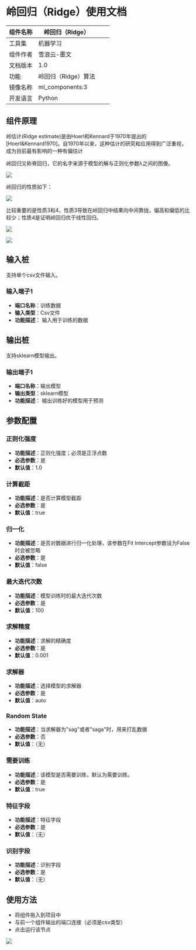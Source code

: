 # 岭回归（Ridge）使用文档
| 组件名称 |岭回归（Ridge）|  |  |
| --- | --- | --- | --- |
| 工具集 | 机器学习 |  |  |
| 组件作者 | 雪浪云-墨文 |  |  |
| 文档版本 | 1.0 |  |  |
| 功能 | 岭回归（Ridge）算法|  |  |
| 镜像名称 | ml_components:3 |  |  |
| 开发语言 | Python |  |  |

## 组件原理
岭估计(Ridge estimate)是由Hoerl和Kennard于1970年提出的[Hoerl&Kennard1970]。自1970年以来，这种估计的研究和应用得到广泛重视，成为目前最有影响的一种有偏估计

岭回归又称脊回归，它的名字来源于模型的解与正则化参数λ之间的图像。

![](./img/岭回归1.png)

岭回归的性质如下：

![](./img/岭回归2.png)

比较重要的是性质3和4，性质3导致在岭回归中结果向中间靠拢，偏高和偏低的比较少；性质4是证明岭回归优于线性回归。

![](./img/岭回归3.png)

![](./img/岭回归4.png)
## 输入桩
支持单个csv文件输入。
### 输入端子1

- **端口名称**：训练数据
- **输入类型**：Csv文件
- **功能描述**： 输入用于训练的数据
## 输出桩
支持sklearn模型输出。
### 输出端子1

- **端口名称**：输出模型
- **输出类型**：sklearn模型
- **功能描述**： 输出训练好的模型用于预测
## 参数配置
### 正则化强度

- **功能描述**：正则化强度；必须是正浮点数
- **必选参数**：是
- **默认值**：1.0
### 计算截距

- **功能描述**：是否计算模型截距
- **必选参数**：是
- **默认值**：true
### 归一化

- **功能描述**：是否对数据进行归一化处理，该参数在Fit Intercept参数设为False时会被忽略
- **必选参数**：是
- **默认值**：false
### 最大迭代次数

- **功能描述**：模型训练时的最大迭代次数
- **必选参数**：是
- **默认值**：100
### 求解精度

- **功能描述**：求解的精确度
- **必选参数**：是
- **默认值**：0.001
### 求解器

- **功能描述**：选择模型的求解器
- **必选参数**：是
- **默认值**：auto
### Random State

- **功能描述**：当求解器为"sag"或者"saga"时，用来打乱数据
- **必选参数**：否
- **默认值**：（无）
### 需要训练

- **功能描述**：该模型是否需要训练，默认为需要训练。
- **必选参数**：是
- **默认值**：true
### 特征字段

- **功能描述**：特征字段
- **必选参数**：是
- **默认值**：（无）
### 识别字段

- **功能描述**：识别字段
- **必选参数**：是
- **默认值**：（无）
## 使用方法
- 将组件拖入到项目中
- 与前一个组件输出的端口连接（必须是csv类型）
- 点击运行该节点


![](./img/岭回归5.png)



